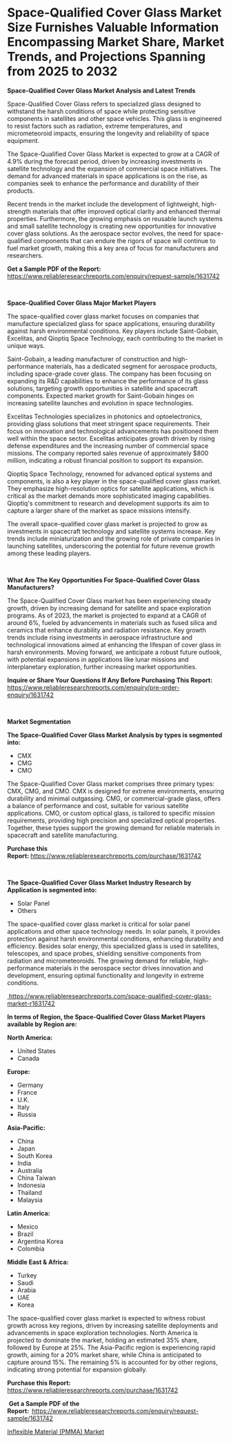 <p><h1>Space-Qualified Cover Glass Market Size Furnishes Valuable Information Encompassing Market Share, Market Trends, and Projections Spanning from 2025 to 2032</h1></p><p><strong>Space-Qualified Cover Glass Market Analysis and Latest Trends</strong></p>
<p><p>Space-Qualified Cover Glass refers to specialized glass designed to withstand the harsh conditions of space while protecting sensitive components in satellites and other space vehicles. This glass is engineered to resist factors such as radiation, extreme temperatures, and micrometeoroid impacts, ensuring the longevity and reliability of space equipment.</p><p>The Space-Qualified Cover Glass Market is expected to grow at a CAGR of 4.9% during the forecast period, driven by increasing investments in satellite technology and the expansion of commercial space initiatives. The demand for advanced materials in space applications is on the rise, as companies seek to enhance the performance and durability of their products.</p><p>Recent trends in the market include the development of lightweight, high-strength materials that offer improved optical clarity and enhanced thermal properties. Furthermore, the growing emphasis on reusable launch systems and small satellite technology is creating new opportunities for innovative cover glass solutions. As the aerospace sector evolves, the need for space-qualified components that can endure the rigors of space will continue to fuel market growth, making this a key area of focus for manufacturers and researchers.</p></p>
<p><strong>Get a Sample PDF of the Report:&nbsp;</strong> <a href="https://www.reliableresearchreports.com/enquiry/request-sample/1631742?utm_campaign=3213&utm_medium=2&utm_source=Github&utm_content=ia&utm_term=29032025&utm_id=space-qualified-cover-glass">https://www.reliableresearchreports.com/enquiry/request-sample/1631742</a></p>
<p>&nbsp;</p>
<p><strong>Space-Qualified Cover Glass Major Market Players</strong></p>
<p><p>The space-qualified cover glass market focuses on companies that manufacture specialized glass for space applications, ensuring durability against harsh environmental conditions. Key players include Saint-Gobain, Excelitas, and Qioptiq Space Technology, each contributing to the market in unique ways.</p><p>Saint-Gobain, a leading manufacturer of construction and high-performance materials, has a dedicated segment for aerospace products, including space-grade cover glass. The company has been focusing on expanding its R&D capabilities to enhance the performance of its glass solutions, targeting growth opportunities in satellite and spacecraft components. Expected market growth for Saint-Gobain hinges on increasing satellite launches and evolution in space technologies.</p><p>Excelitas Technologies specializes in photonics and optoelectronics, providing glass solutions that meet stringent space requirements. Their focus on innovation and technological advancements has positioned them well within the space sector. Excelitas anticipates growth driven by rising defense expenditures and the increasing number of commercial space missions. The company reported sales revenue of approximately $800 million, indicating a robust financial position to support its expansion.</p><p>Qioptiq Space Technology, renowned for advanced optical systems and components, is also a key player in the space-qualified cover glass market. They emphasize high-resolution optics for satellite applications, which is critical as the market demands more sophisticated imaging capabilities. Qioptiq's commitment to research and development supports its aim to capture a larger share of the market as space missions intensify. </p><p>The overall space-qualified cover glass market is projected to grow as investments in spacecraft technology and satellite systems increase. Key trends include miniaturization and the growing role of private companies in launching satellites, underscoring the potential for future revenue growth among these leading players.</p></p>
<p>&nbsp;</p>
<p><strong>What Are The Key Opportunities For Space-Qualified Cover Glass Manufacturers?</strong></p>
<p><p>The Space-Qualified Cover Glass market has been experiencing steady growth, driven by increasing demand for satellite and space exploration programs. As of 2023, the market is projected to expand at a CAGR of around 6%, fueled by advancements in materials such as fused silica and ceramics that enhance durability and radiation resistance. Key growth trends include rising investments in aerospace infrastructure and technological innovations aimed at enhancing the lifespan of cover glass in harsh environments. Moving forward, we anticipate a robust future outlook, with potential expansions in applications like lunar missions and interplanetary exploration, further increasing market opportunities.</p></p>
<p><strong>Inquire or Share Your Questions If Any Before Purchasing This Report:</strong> <a href="https://www.reliableresearchreports.com/enquiry/pre-order-enquiry/1631742?utm_campaign=3213&utm_medium=2&utm_source=Github&utm_content=ia&utm_term=29032025&utm_id=space-qualified-cover-glass">https://www.reliableresearchreports.com/enquiry/pre-order-enquiry/1631742</a></p>
<p>&nbsp;</p>
<p><strong>Market Segmentation</strong></p>
<p><strong>The Space-Qualified Cover Glass Market Analysis by types is segmented into:</strong></p>
<p><ul><li>CMX</li><li>CMG</li><li>CMO</li></ul></p>
<p><p>The Space-Qualified Cover Glass market comprises three primary types: CMX, CMG, and CMO. CMX is designed for extreme environments, ensuring durability and minimal outgassing. CMG, or commercial-grade glass, offers a balance of performance and cost, suitable for various satellite applications. CMO, or custom optical glass, is tailored to specific mission requirements, providing high precision and specialized optical properties. Together, these types support the growing demand for reliable materials in spacecraft and satellite manufacturing.</p></p>
<p><strong>Purchase this Report:&nbsp;</strong><a href="https://www.reliableresearchreports.com/purchase/1631742?utm_campaign=3213&utm_medium=2&utm_source=Github&utm_content=ia&utm_term=29032025&utm_id=space-qualified-cover-glass">https://www.reliableresearchreports.com/purchase/1631742</a></p>
<p>&nbsp;</p>
<p><strong>The Space-Qualified Cover Glass Market Industry Research by Application is segmented into:</strong></p>
<p><ul><li>Solar Panel</li><li>Others</li></ul></p>
<p><p>The space-qualified cover glass market is critical for solar panel applications and other space technology needs. In solar panels, it provides protection against harsh environmental conditions, enhancing durability and efficiency. Besides solar energy, this specialized glass is used in satellites, telescopes, and space probes, shielding sensitive components from radiation and micrometeoroids. The growing demand for reliable, high-performance materials in the aerospace sector drives innovation and development, ensuring optimal functionality and longevity in extreme conditions.</p></p>
<p><a href="https://www.reliableresearchreports.com/space-qualified-cover-glass-market-r1631742?utm_campaign=3213&utm_medium=2&utm_source=Github&utm_content=ia&utm_term=29032025&utm_id=space-qualified-cover-glass">&nbsp;https://www.reliableresearchreports.com/space-qualified-cover-glass-market-r1631742</a></p>
<p><strong>In terms of Region, the Space-Qualified Cover Glass Market Players available by Region are:</strong></p>
<p>
    <p> <strong> North America: </strong>
        <ul>
            <li>United States</li>
            <li>Canada</li>
        </ul>
        </p> 
    <p> <strong> Europe: </strong>
        <ul>
            <li>Germany</li>
            <li>France</li>
            <li>U.K.</li>
            <li>Italy</li>
            <li>Russia</li>
        </ul>
        </p> 
    <p> <strong> Asia-Pacific: </strong>
        <ul>
            <li>China</li>
            <li>Japan</li>
            <li>South Korea</li>
            <li>India</li>
            <li>Australia</li>
            <li>China Taiwan</li>
            <li>Indonesia</li>
            <li>Thailand</li>
            <li>Malaysia</li>
        </ul>
        </p> 
    <p> <strong> Latin America: </strong>
        <ul>
            <li>Mexico</li>
            <li>Brazil</li>
            <li>Argentina Korea</li>
            <li>Colombia</li>
        </ul>
        </p> 
    <p> <strong> Middle East & Africa: </strong>
        <ul>
            <li>Turkey</li>
            <li>Saudi</li>
            <li>Arabia</li>
            <li>UAE</li>
            <li>Korea</li>
        </ul>
    </p>
    </p>
<p><p>The space-qualified cover glass market is expected to witness robust growth across key regions, driven by increasing satellite deployments and advancements in space exploration technologies. North America is projected to dominate the market, holding an estimated 35% share, followed by Europe at 25%. The Asia-Pacific region is experiencing rapid growth, aiming for a 20% market share, while China is anticipated to capture around 15%. The remaining 5% is accounted for by other regions, indicating strong potential for expansion globally.</p></p>
<p><strong>Purchase this Report: </strong><a href="https://www.reliableresearchreports.com/purchase/1631742?utm_campaign=3213&utm_medium=2&utm_source=Github&utm_content=ia&utm_term=29032025&utm_id=space-qualified-cover-glass">https://www.reliableresearchreports.com/purchase/1631742</a></p>
<p>&nbsp;<strong>Get a Sample PDF of the Report:&nbsp;&nbsp;</strong><a href="https://www.reliableresearchreports.com/enquiry/request-sample/1631742?utm_campaign=3213&utm_medium=2&utm_source=Github&utm_content=ia&utm_term=29032025&utm_id=space-qualified-cover-glass">https://www.reliableresearchreports.com/enquiry/request-sample/1631742</a></p>
<p><strong></strong></p>
<p><p><a href="https://github.com/dibesnayee/Market-Research-Report-List-1/blob/main/inflexible-material-pmma-market.md?utm_campaign=3213&utm_medium=2&utm_source=Github&utm_content=ia&utm_term=29032025&utm_id=space-qualified-cover-glass">Inflexible Material (PMMA) Market</a></p></p>